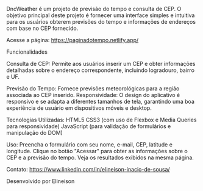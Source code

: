 DncWeather é um projeto de previsão do tempo e consulta de CEP. O objetivo principal deste projeto é fornecer uma interface simples e intuitiva para os usuários obterem previsões do tempo e informações de endereços com base no CEP fornecido.

Acesse a página:
https://paginadotempo.netlify.app/

Funcionalidades

Consulta de CEP: 
Permite aos usuários inserir um CEP e obter informações detalhadas sobre o endereço correspondente, incluindo logradouro, bairro e UF.

Previsão do Tempo: 
Fornece previsões meteorológicas para a região associada ao CEP inserido.
Responsividade:
O design do aplicativo é responsivo e se adapta a diferentes tamanhos de tela, garantindo uma boa experiência de usuário em dispositivos móveis e desktop.

Tecnologias Utilizadas:
HTML5
CSS3 (com uso de Flexbox e Media Queries para responsividade)
JavaScript (para validação de formulários e manipulação do DOM)

Uso:
Preencha o formulário com seu nome, e-mail, CEP, latitude e longitude.
Clique no botão "Acessar" para obter as informações sobre o CEP e a previsão do tempo.
Veja os resultados exibidos na mesma página.

Contato:
https://www.linkedin.com/in/elineison-inacio-de-sousa/

Desenvolvido por Elineison 
